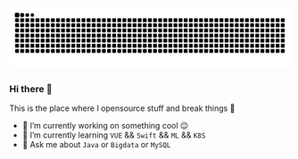 <picture>
  <source media="(prefers-color-scheme: dark)" srcset="https://raw.githubusercontent.com/yaoper/yaoper/output/github-contribution-grid-snake-dark.svg">
  <source media="(prefers-color-scheme: light)" srcset="https://raw.githubusercontent.com/yaoper/yaoper/output/github-contribution-grid-snake.svg">
  <img alt="github contribution grid snake animation" src="https://raw.githubusercontent.com/yaoper/yaoper/output/github-contribution-grid-snake.svg">
</picture>


### Hi there 👋
<!--
**yaoper/yaoper** is a ✨ _special_ ✨ repository because its `README.md` (this file) appears on your GitHub profile.
-->
This is the place where I opensource stuff and break things :rofl:

- 🔭 I’m currently working on something cool :wink:
- 🌱 I’m currently learning `VUE` && `Swift` &&  `ML` && `K8S`
- 💬 Ask me about `Java` or `Bigdata` or `MySQL`
<!-- 
- 📫 How to reach me: This is my home page https://blog.yaoper.cn
-->
